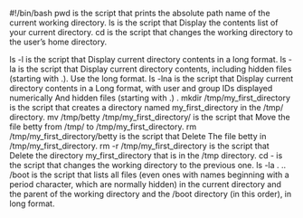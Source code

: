 #!/bin/bash
pwd is the script that prints the absolute path name of the current working directory.
ls is the script that Display the contents list of your current directory.
cd is the script that changes the working directory to the user’s home directory.

ls -l is the script that Display current directory contents in a long format.
ls -la is the script that Display current directory contents, including hidden files (starting with .). Use the long format.
ls -lna is the script that Display current directory contents in a Long format, with user and group IDs displayed numerically And hidden files (starting with .)
.
mkdir /tmp/my_first_directory is the script that creates a directory named my_first_directory in the /tmp/ directory.
mv /tmp/betty /tmp/my_first_directory/ is the script that Move the file betty from /tmp/ to /tmp/my_first_directory.
rm /tmp/my_first_directory/betty is the script that Delete The file betty in /tmp/my_first_directory.
rm -r /tmp/my_first_directory is the script that Delete the directory my_first_directory that is in the /tmp directory.
cd - is the script that changes the working directory to the previous one.
ls -la . .. /boot is the script that  lists all files (even ones with names beginning with a period character, which are normally hidden) in the current directory and the parent of the working directory and the /boot directory (in this order), in long format.

